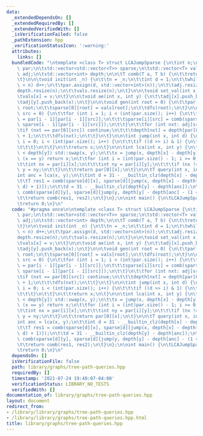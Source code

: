 ```yaml
---
data:
  _extendedDependsOn: []
  _extendedRequiredBy: []
  _extendedVerifiedWith: []
  _isVerificationFailed: false
  _pathExtension: hpp
  _verificationStatusIcon: ':warning:'
  attributes:
    links: []
  bundledCode: "\ntemplate <class T> struct LCAJumpSparse {\n\tint n;\n\tstd::vector<std::vector<int>>\
    \ par;\n\tstd::vector<std::vector<T>> sparse;\n\tstd::vector<T> vals;\n\tstd::vector<std::vector<int>>\
    \ adj;\n\tstd::vector<int> depth;\n\n\tT comb(T a, T b) {\n\t\treturn min(a, b);\n\
    \t}\n\n\tvoid init(int _n) {\n\t\tn = _n;\n\t\tint d = 1;\n\t\twhile ((1 << d)\
    \ < n) d++;\n\t\tpar.assign(d, std::vector<int>(n));\n\t\tadj.resize(n);\n\t\t\
    depth.resize(n);\n\t\tvals.resize(n);\n\t}\n\n\tvoid set_val(int x, T v) {\n\t\
    \tvals[x] = v;\n\t}\n\n\tvoid ae(int x, int y) {\n\t\tadj[x].push_back(y);\n\t\
    \tadj[y].push_back(x);\n\t}\n\n\tvoid gen(int root = 0) {\n\t\tpar[0][root] =\
    \ root;\n\t\tsparse[0][root] = vals[root];\n\t\tdfs(root);\n\t}\n\n\tvoid dfs(int\
    \ src = 0) {\n\t\tfor (int i = 1; i < (int)par.size(); i++) {\n\t\t\tpar[i][src]\
    \ = par[i - 1][par[i - 1][src]];\n\t\t\tsparse[i][src] = comb(sparse[i - 1][src],\
    \ sparse[i - 1][par[i - 1][src]]);\n\t\t}\n\t\tfor (int nxt: adj[src]) {\n\t\t\
    \tif (nxt == par[0][src]) continue;\n\t\t\tdepth[nxt] = depth[par[0][nxt] = src]\
    \ + 1;\n\t\t\tdfs(nxt);\n\t\t}\n\t}\n\n\tint jump(int x, int d) {\n\t\tfor (int\
    \ i = 0; i < (int)par.size(); i++) {\n\t\t\tif ((d >> i) & 1) {\n\t\t\t\tx = par[i][x];\n\
    \t\t\t}\n\t\t}\n\t\treturn x;\n\t}\n\n\tint lca(int x, int y) {\n\t\tif (depth[x]\
    \ < depth[y]) std::swap(x, y);\n\t\tx = jump(x, depth[x] - depth[y]);\n\t\tif\
    \ (x == y) return x;\n\t\tfor (int i = (int)par.size() - 1; i >= 0; i--) {\n\t\
    \t\tint nx = par[i][x];\n\t\t\tint ny = par[i][y];\n\t\t\tif (nx != ny) x = nx,\
    \ y = ny;\n\t\t}\n\t\treturn par[0][x];\n\t}\n\n\tT query(int x, int y) {\n\t\t\
    int anc = lca(x, y);\n\t\tint d = 31 - __builtin_clz(depth[x] - depth[anc]);\n\
    \t\tT res1 = comb(sparse[d][x], sparse[d][jump(x, depth[x] - depth[anc] - (1 <<\
    \ d) + 1)]);\n\t\td = 31 - __builtin_clz(depth[y] - depth[anc]);\n\t\tT res2 =\
    \ comb(sparse[d][y], sparse[d][jump(y, depth[y] - depth[anc] - (1 << d) + 1)]);\n\
    \t\treturn comb(res1, res2);\n\t}\n};\n\nint main() {\n\tLCAJumpSparse<int> L;\n\
    \treturn 0;\n}\n"
  code: "#pragma once\n\ntemplate <class T> struct LCAJumpSparse {\n\tint n;\n\tstd::vector<std::vector<int>>\
    \ par;\n\tstd::vector<std::vector<T>> sparse;\n\tstd::vector<T> vals;\n\tstd::vector<std::vector<int>>\
    \ adj;\n\tstd::vector<int> depth;\n\n\tT comb(T a, T b) {\n\t\treturn min(a, b);\n\
    \t}\n\n\tvoid init(int _n) {\n\t\tn = _n;\n\t\tint d = 1;\n\t\twhile ((1 << d)\
    \ < n) d++;\n\t\tpar.assign(d, std::vector<int>(n));\n\t\tadj.resize(n);\n\t\t\
    depth.resize(n);\n\t\tvals.resize(n);\n\t}\n\n\tvoid set_val(int x, T v) {\n\t\
    \tvals[x] = v;\n\t}\n\n\tvoid ae(int x, int y) {\n\t\tadj[x].push_back(y);\n\t\
    \tadj[y].push_back(x);\n\t}\n\n\tvoid gen(int root = 0) {\n\t\tpar[0][root] =\
    \ root;\n\t\tsparse[0][root] = vals[root];\n\t\tdfs(root);\n\t}\n\n\tvoid dfs(int\
    \ src = 0) {\n\t\tfor (int i = 1; i < (int)par.size(); i++) {\n\t\t\tpar[i][src]\
    \ = par[i - 1][par[i - 1][src]];\n\t\t\tsparse[i][src] = comb(sparse[i - 1][src],\
    \ sparse[i - 1][par[i - 1][src]]);\n\t\t}\n\t\tfor (int nxt: adj[src]) {\n\t\t\
    \tif (nxt == par[0][src]) continue;\n\t\t\tdepth[nxt] = depth[par[0][nxt] = src]\
    \ + 1;\n\t\t\tdfs(nxt);\n\t\t}\n\t}\n\n\tint jump(int x, int d) {\n\t\tfor (int\
    \ i = 0; i < (int)par.size(); i++) {\n\t\t\tif ((d >> i) & 1) {\n\t\t\t\tx = par[i][x];\n\
    \t\t\t}\n\t\t}\n\t\treturn x;\n\t}\n\n\tint lca(int x, int y) {\n\t\tif (depth[x]\
    \ < depth[y]) std::swap(x, y);\n\t\tx = jump(x, depth[x] - depth[y]);\n\t\tif\
    \ (x == y) return x;\n\t\tfor (int i = (int)par.size() - 1; i >= 0; i--) {\n\t\
    \t\tint nx = par[i][x];\n\t\t\tint ny = par[i][y];\n\t\t\tif (nx != ny) x = nx,\
    \ y = ny;\n\t\t}\n\t\treturn par[0][x];\n\t}\n\n\tT query(int x, int y) {\n\t\t\
    int anc = lca(x, y);\n\t\tint d = 31 - __builtin_clz(depth[x] - depth[anc]);\n\
    \t\tT res1 = comb(sparse[d][x], sparse[d][jump(x, depth[x] - depth[anc] - (1 <<\
    \ d) + 1)]);\n\t\td = 31 - __builtin_clz(depth[y] - depth[anc]);\n\t\tT res2 =\
    \ comb(sparse[d][y], sparse[d][jump(y, depth[y] - depth[anc] - (1 << d) + 1)]);\n\
    \t\treturn comb(res1, res2);\n\t}\n};\n\nint main() {\n\tLCAJumpSparse<int> L;\n\
    \treturn 0;\n}\n"
  dependsOn: []
  isVerificationFile: false
  path: library/graphs/tree-path-queries.hpp
  requiredBy: []
  timestamp: '2021-07-24 19:40:07-04:00'
  verificationStatus: LIBRARY_NO_TESTS
  verifiedWith: []
documentation_of: library/graphs/tree-path-queries.hpp
layout: document
redirect_from:
- /library/library/graphs/tree-path-queries.hpp
- /library/library/graphs/tree-path-queries.hpp.html
title: library/graphs/tree-path-queries.hpp
---
```

